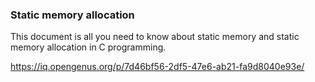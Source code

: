 ### Static memory allocation

This document is all you need to know about static memory and static memory allocation in C programming.

https://iq.opengenus.org/p/7d46bf56-2df5-47e6-ab21-fa9d8040e93e/ 
